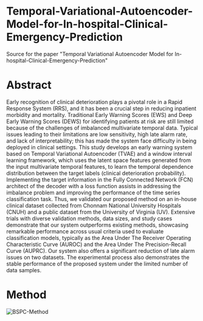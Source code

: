 # Temporal-Variational-Autoencoder-Model-for-In-hospital-Clinical-Emergency-Prediction
Source for the paper "Temporal  Variational Autoencoder Model for In-hospital-Clinical-Emergency-Prediction"

# Abstract
Early recognition of clinical deterioration plays a pivotal role in a Rapid Response System (RRS), and it has been a crucial step in reducing inpatient morbidity and mortality. Traditional Early Warning Scores (EWS) and Deep Early Warning Scores (DEWS) for identifying patients at risk are still limited because of the challenges of imbalanced multivariate temporal data. Typical issues leading to their limitations are low sensitivity, high late alarm rate, and lack of interpretability; this has made the system face difficulty in being deployed in clinical settings. This study develops an early warning system based on Temporal Variational Autoencoder (TVAE) and a window interval learning framework, which uses the latent space features generated from the input multivariate temporal features, to learn the temporal dependence distribution between the target labels (clinical deterioration probability). Implementing the target information in the Fully Connected Network (FCN) architect of the decoder with a loss function assists in addressing the imbalance problem and improving the performance of the time series classification task. Thus, we validated our proposed method on an in-house clinical dataset collected from Chonnam National University Hospitals (CNUH) and a public dataset from the University of Virginia (UV). Extensive trials with diverse validation methods, data sizes, and study cases demonstrate that our system outperforms existing methods, showcasing remarkable performance across usual criteria used to evaluate classification models, typically as the Area Under The Receiver Operating Characteristic Curve (AUROC) and the Area Under The Precision-Recall Curve (AUPRC). Our system also offers a significant reduction of late alarm issues on two datasets. The experimental process also demonstrates the stable performance of the proposed system under the limited number of data samples. 

# Method


![BSPC-Method](https://github.com/nghianguyen7171/Temporal-Variational-Autoencoder-Model-for-In-hospital-Clinical-Emergency-Prediction/assets/35287087/40c5ff71-65b0-46d9-ab97-3d94e8243fc5)
